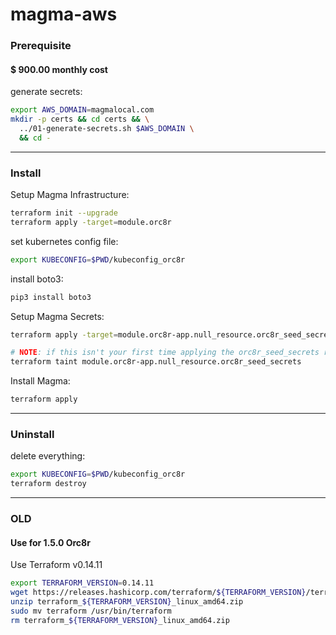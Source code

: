 # magma-aws

### Prerequisite

#### $ 900.00 monthly cost

generate secrets:
```bash
export AWS_DOMAIN=magmalocal.com
mkdir -p certs && cd certs && \
  ../01-generate-secrets.sh $AWS_DOMAIN \
  && cd -
```
---

### Install

Setup Magma Infrastructure:
```bash
terraform init --upgrade
terraform apply -target=module.orc8r
```

set kubernetes config file:
```bash
export KUBECONFIG=$PWD/kubeconfig_orc8r
```

install boto3:
```bash
pip3 install boto3
```

Setup Magma Secrets:
```bash
terraform apply -target=module.orc8r-app.null_resource.orc8r_seed_secrets

# NOTE: if this isn't your first time applying the orc8r_seed_secrets resource, you'll need to first 
terraform taint module.orc8r-app.null_resource.orc8r_seed_secrets
```

Install Magma:
```bash
terraform apply
```
---

### Uninstall

delete everything:
```bash
export KUBECONFIG=$PWD/kubeconfig_orc8r
terraform destroy
```
---

### OLD

#### Use for 1.5.0 Orc8r

Use Terraform v0.14.11
```bash
export TERRAFORM_VERSION=0.14.11
wget https://releases.hashicorp.com/terraform/${TERRAFORM_VERSION}/terraform_${TERRAFORM_VERSION}_linux_amd64.zip
unzip terraform_${TERRAFORM_VERSION}_linux_amd64.zip
sudo mv terraform /usr/bin/terraform
rm terraform_${TERRAFORM_VERSION}_linux_amd64.zip
```



